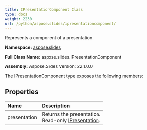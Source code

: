 ```yaml
---
title: IPresentationComponent Class
type: docs
weight: 2230
url: /python/aspose.slides/ipresentationcomponent/
---
```


Represents a component of a presentation.

**Namespace:** [aspose.slides](/python/aspose.slides/)

**Full Class Name:** aspose.slides.IPresentationComponent

**Assembly:**  Aspose.Slides Version: 22.1.0.0

The IPresentationComponent type exposes the following members:
## **Properties**
|**Name**|**Description**|
| :- | :- |
|presentation|Returns the presentation. <br/>            Read-only [IPresentation](/python/aspose.slides/ipresentation/).|
